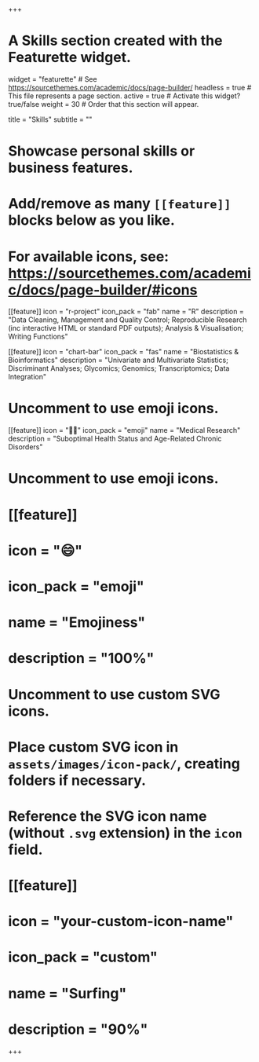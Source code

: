 +++
# A Skills section created with the Featurette widget.
widget = "featurette"  # See https://sourcethemes.com/academic/docs/page-builder/
headless = true  # This file represents a page section.
active = true  # Activate this widget? true/false
weight = 30  # Order that this section will appear.

title = "Skills"
subtitle = ""

# Showcase personal skills or business features.
# 
# Add/remove as many `[[feature]]` blocks below as you like.
# 
# For available icons, see: https://sourcethemes.com/academic/docs/page-builder/#icons

[[feature]]
  icon = "r-project"
  icon_pack = "fab"
  name = "R"
  description = "Data Cleaning, Management and Quality Control; Reproducible Research (inc interactive HTML or standard PDF outputs); Analysis & Visualisation; Writing Functions"
  
[[feature]]
  icon = "chart-bar"
  icon_pack = "fas"
  name = "Biostatistics & Bioinformatics"
  description = "Univariate and Multivariate Statistics; Discriminant Analyses; Glycomics; Genomics; Transcriptomics; Data Integration"  
  

# Uncomment to use emoji icons.
[[feature]]
  icon = ":woman_health_worker:"
  icon_pack = "emoji" 
  name = "Medical Research"
  description = "Suboptimal Health Status and Age-Related Chronic Disorders"  


# Uncomment to use emoji icons.
# [[feature]]
#  icon = ":smile:"
#  icon_pack = "emoji"
#  name = "Emojiness"
#  description = "100%"  

# Uncomment to use custom SVG icons.
# Place custom SVG icon in `assets/images/icon-pack/`, creating folders if necessary.
# Reference the SVG icon name (without `.svg` extension) in the `icon` field.
# [[feature]]
#  icon = "your-custom-icon-name"
#  icon_pack = "custom"
#  name = "Surfing"
#  description = "90%"

+++
